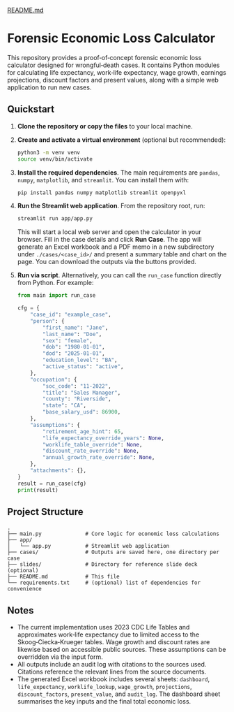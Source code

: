 [README.md](https://github.com/user-attachments/files/23222039/README.md)
# Forensic Economic Loss Calculator

This repository provides a proof‑of‑concept forensic economic loss calculator designed for wrongful‑death cases.  It contains Python modules for calculating life expectancy, work‑life expectancy, wage growth, earnings projections, discount factors and present values, along with a simple web application to run new cases.

## Quickstart

1. **Clone the repository or copy the files** to your local machine.

2. **Create and activate a virtual environment** (optional but recommended):

   ```bash
   python3 -m venv venv
   source venv/bin/activate
   ```

3. **Install the required dependencies**.  The main requirements are `pandas`, `numpy`, `matplotlib`, and `streamlit`.  You can install them with:

   ```bash
   pip install pandas numpy matplotlib streamlit openpyxl
   ```

4. **Run the Streamlit web application**.  From the repository root, run:

   ```bash
   streamlit run app/app.py
   ```

   This will start a local web server and open the calculator in your browser.  Fill in the case details and click **Run Case**.  The app will generate an Excel workbook and a PDF memo in a new subdirectory under `./cases/<case_id>/` and present a summary table and chart on the page.  You can download the outputs via the buttons provided.

5. **Run via script**.  Alternatively, you can call the `run_case` function directly from Python.  For example:

   ```python
   from main import run_case

   cfg = {
       "case_id": "example_case",
       "person": {
           "first_name": "Jane",
           "last_name": "Doe",
           "sex": "female",
           "dob": "1980-01-01",
           "dod": "2025-01-01",
           "education_level": "BA",
           "active_status": "active",
       },
       "occupation": {
           "soc_code": "11-2022",
           "title": "Sales Manager",
           "county": "Riverside",
           "state": "CA",
           "base_salary_usd": 86900,
       },
       "assumptions": {
           "retirement_age_hint": 65,
           "life_expectancy_override_years": None,
           "worklife_table_override": None,
           "discount_rate_override": None,
           "annual_growth_rate_override": None,
       },
       "attachments": {},
   }
   result = run_case(cfg)
   print(result)
   ```

## Project Structure

```
.
├── main.py              # Core logic for economic loss calculations
├── app/
│   └── app.py           # Streamlit web application
├── cases/               # Outputs are saved here, one directory per case
├── slides/              # Directory for reference slide deck (optional)
├── README.md            # This file
└── requirements.txt     # (optional) list of dependencies for convenience
```

## Notes

* The current implementation uses 2023 CDC Life Tables and approximates work‑life expectancy due to limited access to the Skoog‑Ciecka‑Krueger tables.  Wage growth and discount rates are likewise based on accessible public sources.  These assumptions can be overridden via the input form.
* All outputs include an audit log with citations to the sources used.  Citations reference the relevant lines from the source documents.
* The generated Excel workbook includes several sheets: `dashboard`, `life_expectancy`, `worklife_lookup`, `wage_growth`, `projections`, `discount_factors`, `present_value`, and `audit_log`.  The dashboard sheet summarises the key inputs and the final total economic loss.
